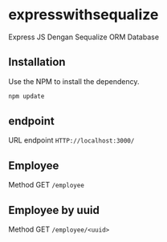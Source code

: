 # expresswithsequalize

Express JS Dengan Sequalize ORM Database

## Installation

Use the NPM to install the dependency.

```bash
npm update
```

## endpoint
URL endpoint `HTTP://localhost:3000/`

## Employee
Method GET `/employee`


## Employee by uuid
Method GET `/employee/<uuid>`